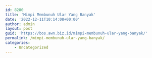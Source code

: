 ```yaml
---
id: 8280
title: 'Mimpi Membunuh Ular Yang Banyak'
date: '2022-12-11T10:14:08+00:00'
author: admin
layout: post
guid: 'https://bos.awn.biz.id/mimpi-membunuh-ular-yang-banyak/'
permalink: /mimpi-membunuh-ular-yang-banyak/
categories:
    - Uncategorized
---
```


